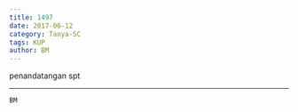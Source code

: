 ```yaml
---
title: 1497
date: 2017-06-12
category: Tanya-SC
tags: KUP
author: BM
---
```


penandatangan spt

---



`BM`
